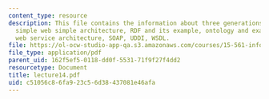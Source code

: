 ```yaml
---
content_type: resource
description: This file contains the information about three generations of web, xml,
  simple web simple architecture, RDF and its example, ontology and example, web services,
  web service architecture, SOAP, UDDI, WSDL.
file: https://ol-ocw-studio-app-qa.s3.amazonaws.com/courses/15-561-information-technology-essentials-spring-2005/c51056c86fa923c56d38437081e46afa_lecture14.pdf
file_type: application/pdf
parent_uid: 162f5ef5-0118-dd0f-5531-71f9f27f4dd2
resourcetype: Document
title: lecture14.pdf
uid: c51056c8-6fa9-23c5-6d38-437081e46afa
---
```

